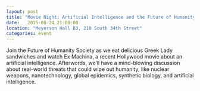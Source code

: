 ```yaml
---
layout: post
title: "Movie Night: Artificial Intelligence and the Future of Humanity"
date:   2015-08-24 21:00:00
location: "Meyerson Hall B3, 210 South 34th Street"
categories: event
---
```

Join the Future of Humanity Society as we eat delicious Greek Lady sandwiches and watch Ex Machina, a recent Hollywood movie about an artificial intelligence. Afterwords, we’ll have a mind-blowing discussion about real-world threats that could wipe out humanity, like nuclear weapons, nanotechnology, global epidemics, synthetic biology, and artificial intelligence.